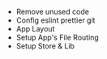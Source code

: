 - Remove unused code
- Config eslint prettier git
- App Layout
- Setup App's File Routing
- Setup Store & Lib
